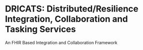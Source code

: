 # DRICATS: Distributed/Resilience Integration, Collaboration and Tasking Services

An FHIR Based Integration and Collaboration Framework
